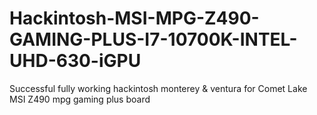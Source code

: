 # Hackintosh-MSI-MPG-Z490-GAMING-PLUS-I7-10700K-INTEL-UHD-630-iGPU
Successful fully working hackintosh monterey &amp; ventura for Comet Lake MSI Z490 mpg gaming plus board

